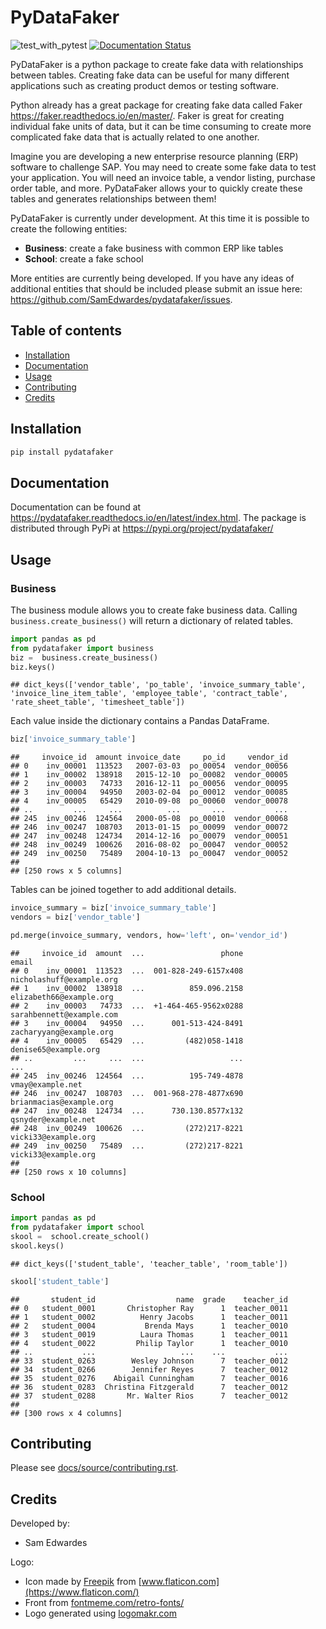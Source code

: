 
# PyDataFaker

![test\_with\_pytest](https://github.com/SamEdwardes/pydatafaker/workflows/test_with_pytest/badge.svg)
[![Documentation
Status](https://readthedocs.org/projects/pydatafaker/badge/?version=latest)](https://pydatafaker.readthedocs.io/en/latest/?badge=latest)

PyDataFaker is a python package to create fake data with relationships
between tables. Creating fake data can be useful for many different
applications such as creating product demos or testing software.

Python already has a great package for creating fake data called Faker
<https://faker.readthedocs.io/en/master/>. Faker is great for creating
individual fake units of data, but it can be time consuming to create
more complicated fake data that is actually related to one another.

Imagine you are developing a new enterprise resource planning (ERP)
software to challenge SAP. You may need to create some fake data to test
your application. You will need an invoice table, a vendor listing,
purchase order table, and more. PyDataFaker allows your to quickly
create these tables and generates relationships between them\!

PyDataFaker is currently under development. At this time it is possible
to create the following entities:

  - **Business**: create a fake business with common ERP like tables
  - **School**: create a fake school

More entities are currently being developed. If you have any ideas of
additional entities that should be included please submit an issue here:
<https://github.com/SamEdwardes/pydatafaker/issues>.

## Table of contents

  - [Installation](#installation)
  - [Documentation](#documentation)
  - [Usage](#usage)
  - [Contributing](#contributing)
  - [Credits](#credits)

## Installation

``` bash
pip install pydatafaker
```

## Documentation

Documentation can be found at
<https://pydatafaker.readthedocs.io/en/latest/index.html>. The package
is distributed through PyPi at <https://pypi.org/project/pydatafaker/>

## Usage

### Business

The business module allows you to create fake business data. Calling
`business.create_business()` will return a dictionary of related tables.

``` python
import pandas as pd
from pydatafaker import business
biz =  business.create_business()
biz.keys()
```

    ## dict_keys(['vendor_table', 'po_table', 'invoice_summary_table', 'invoice_line_item_table', 'employee_table', 'contract_table', 'rate_sheet_table', 'timesheet_table'])

Each value inside the dictionary contains a Pandas DataFrame.

``` python
biz['invoice_summary_table']
```

    ##     invoice_id  amount invoice_date     po_id     vendor_id
    ## 0    inv_00001  113523   2007-03-03  po_00054  vendor_00056
    ## 1    inv_00002  138918   2015-12-10  po_00082  vendor_00005
    ## 2    inv_00003   74733   2016-12-11  po_00056  vendor_00095
    ## 3    inv_00004   94950   2003-02-04  po_00012  vendor_00085
    ## 4    inv_00005   65429   2010-09-08  po_00060  vendor_00078
    ## ..         ...     ...          ...       ...           ...
    ## 245  inv_00246  124564   2000-05-08  po_00010  vendor_00068
    ## 246  inv_00247  108703   2013-01-15  po_00099  vendor_00072
    ## 247  inv_00248  124734   2014-12-16  po_00079  vendor_00051
    ## 248  inv_00249  100626   2016-08-02  po_00047  vendor_00052
    ## 249  inv_00250   75489   2004-10-13  po_00047  vendor_00052
    ## 
    ## [250 rows x 5 columns]

Tables can be joined together to add additional details.

``` python
invoice_summary = biz['invoice_summary_table']
vendors = biz['vendor_table']

pd.merge(invoice_summary, vendors, how='left', on='vendor_id')
```

    ##     invoice_id  amount  ...                 phone                     email
    ## 0    inv_00001  113523  ...  001-828-249-6157x408  nicholashuff@example.org
    ## 1    inv_00002  138918  ...          859.096.2158   elizabeth66@example.org
    ## 2    inv_00003   74733  ...  +1-464-465-9562x0288  sarahbennett@example.com
    ## 3    inv_00004   94950  ...      001-513-424-8491   zacharyyang@example.org
    ## 4    inv_00005   65429  ...         (482)058-1418      denise65@example.org
    ## ..         ...     ...  ...                   ...                       ...
    ## 245  inv_00246  124564  ...          195-749-4878          vmay@example.net
    ## 246  inv_00247  108703  ...  001-968-278-4877x690   brianmacias@example.org
    ## 247  inv_00248  124734  ...      730.130.8577x132       qsnyder@example.net
    ## 248  inv_00249  100626  ...         (272)217-8221       vicki33@example.org
    ## 249  inv_00250   75489  ...         (272)217-8221       vicki33@example.org
    ## 
    ## [250 rows x 10 columns]

### School

``` python
import pandas as pd
from pydatafaker import school
skool =  school.create_school()
skool.keys()
```

    ## dict_keys(['student_table', 'teacher_table', 'room_table'])

``` python
skool['student_table']
```

    ##       student_id                  name  grade    teacher_id
    ## 0   student_0001       Christopher Ray      1  teacher_0011
    ## 1   student_0002          Henry Jacobs      1  teacher_0011
    ## 2   student_0004           Brenda Mays      1  teacher_0010
    ## 3   student_0019          Laura Thomas      1  teacher_0011
    ## 4   student_0022         Philip Taylor      1  teacher_0010
    ## ..           ...                   ...    ...           ...
    ## 33  student_0263        Wesley Johnson      7  teacher_0012
    ## 34  student_0266        Jennifer Reyes      7  teacher_0012
    ## 35  student_0276    Abigail Cunningham      7  teacher_0016
    ## 36  student_0283  Christina Fitzgerald      7  teacher_0012
    ## 37  student_0288       Mr. Walter Rios      7  teacher_0012
    ## 
    ## [300 rows x 4 columns]

## Contributing

Please see [docs/source/contributing.rst](docs/source/contributing.rst).

## Credits

Developed by:

  - Sam Edwardes

Logo:

  - Icon made by [Freepik](https://www.flaticon.com/authors/freepik)
    from [www.flaticon.com](https://www.flaticon.com/)
  - Front from
    [fontmeme.com/retro-fonts/](https://fontmeme.com/retro-fonts/)
  - Logo generated using [logomakr.com](logomakr.com/7scB4)
